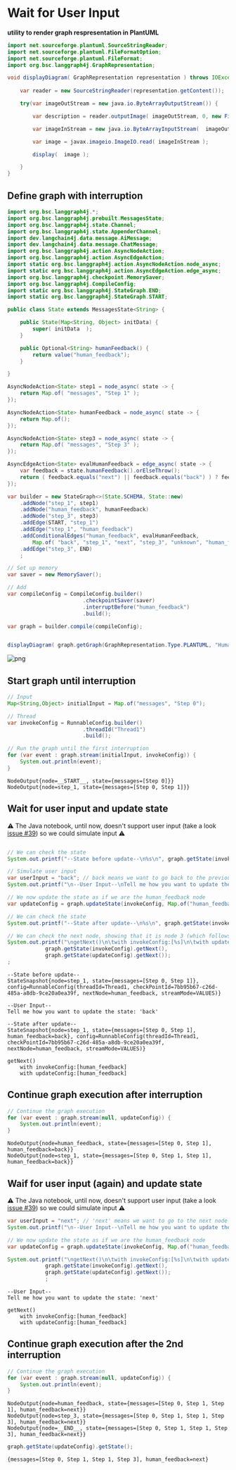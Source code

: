 # Wait for User Input


**utility to render graph respresentation in PlantUML**


```java
import net.sourceforge.plantuml.SourceStringReader;
import net.sourceforge.plantuml.FileFormatOption;
import net.sourceforge.plantuml.FileFormat;
import org.bsc.langgraph4j.GraphRepresentation;

void displayDiagram( GraphRepresentation representation ) throws IOException { 
    
    var reader = new SourceStringReader(representation.getContent());

    try(var imageOutStream = new java.io.ByteArrayOutputStream()) {

        var description = reader.outputImage( imageOutStream, 0, new FileFormatOption(FileFormat.PNG));

        var imageInStream = new java.io.ByteArrayInputStream(  imageOutStream.toByteArray() );

        var image = javax.imageio.ImageIO.read( imageInStream );

        display(  image );

    }
}

```

## Define graph with interruption


```java
import org.bsc.langgraph4j.*;
import org.bsc.langgraph4j.prebuilt.MessagesState;
import org.bsc.langgraph4j.state.Channel;
import org.bsc.langgraph4j.state.AppenderChannel;
import dev.langchain4j.data.message.AiMessage;
import dev.langchain4j.data.message.ChatMessage;
import org.bsc.langgraph4j.action.AsyncNodeAction;
import org.bsc.langgraph4j.action.AsyncEdgeAction;
import static org.bsc.langgraph4j.action.AsyncNodeAction.node_async;
import static org.bsc.langgraph4j.action.AsyncEdgeAction.edge_async;
import org.bsc.langgraph4j.checkpoint.MemorySaver;
import org.bsc.langgraph4j.CompileConfig;
import static org.bsc.langgraph4j.StateGraph.END;
import static org.bsc.langgraph4j.StateGraph.START;

public class State extends MessagesState<String> {

    public State(Map<String, Object> initData) {
        super( initData  );
    }

    public Optional<String> humanFeedback() {
        return value("human_feedback");
    }

}

AsyncNodeAction<State> step1 = node_async( state -> {
    return Map.of( "messages", "Step 1" );
});

AsyncNodeAction<State> humanFeedback = node_async( state -> {
    return Map.of();
});

AsyncNodeAction<State> step3 = node_async( state -> {
    return Map.of( "messages", "Step 3" );
});

AsyncEdgeAction<State> evalHumanFeedback = edge_async( state -> {
    var feedback = state.humanFeedback().orElseThrow();
    return ( feedback.equals("next") || feedback.equals("back") ) ? feedback : "unknown";
});

var builder = new StateGraph<>(State.SCHEMA, State::new)
    .addNode("step_1", step1)
    .addNode("human_feedback", humanFeedback)
    .addNode("step_3", step3)
    .addEdge(START, "step_1")
    .addEdge("step_1", "human_feedback")
    .addConditionalEdges("human_feedback", evalHumanFeedback, 
        Map.of( "back", "step_1", "next", "step_3", "unknown", "human_feedback" ))
    .addEdge("step_3", END)
    ;

// Set up memory
var saver = new MemorySaver();

// Add
var compileConfig = CompileConfig.builder()
                        .checkpointSaver(saver)
                        .interruptBefore("human_feedback")
                        .build();

var graph = builder.compile(compileConfig);


displayDiagram( graph.getGraph(GraphRepresentation.Type.PLANTUML, "Human in the Loop", false) );

```


    
![png](wait-user-input_files/wait-user-input_7_0.png)
    


## Start graph until interruption


```java
// Input
Map<String,Object> initialInput = Map.of("messages", "Step 0");

// Thread
var invokeConfig = RunnableConfig.builder()
                        .threadId("Thread1")
                        .build();

// Run the graph until the first interruption
for (var event : graph.stream(initialInput, invokeConfig)) {
    System.out.println(event);
}

```

    NodeOutput{node=__START__, state={messages=[Step 0]}}
    NodeOutput{node=step_1, state={messages=[Step 0, Step 1]}}


## Wait for user input and update state

⚠️ The Java notebook, until now, doesn't support user input (take a look [issue #39](https://github.com/padreati/rapaio-jupyter-kernel/issues/39)) so we could simulate input ⚠️


```java

// We can check the state
System.out.printf("--State before update--\n%s\n", graph.getState(invokeConfig));

// Simulate user input
var userInput = "back"; // back means we want to go back to the previous node
System.out.printf("\n--User Input--\nTell me how you want to update the state: '%s'\n\n", userInput);

// We now update the state as if we are the human_feedback node
var updateConfig = graph.updateState(invokeConfig, Map.of("human_feedback", userInput), null);

// We can check the state
System.out.printf("--State after update--\n%s\n", graph.getState(invokeConfig) );

// We can check the next node, showing that it is node 3 (which follows human_feedback)
System.out.printf("\ngetNext()\n\twith invokeConfig:[%s]\n\twith updateConfig:[%s]\n", 
            graph.getState(invokeConfig).getNext(),  
            graph.getState(updateConfig).getNext());
;
```

    --State before update--
    StateSnapshot{node=step_1, state={messages=[Step 0, Step 1]}, config=RunnableConfig(threadId=Thread1, checkPointId=7bb95b67-c26d-485a-a8db-9ce20a0ea39f, nextNode=human_feedback, streamMode=VALUES)}
    
    --User Input--
    Tell me how you want to update the state: 'back'
    
    --State after update--
    StateSnapshot{node=step_1, state={messages=[Step 0, Step 1], human_feedback=back}, config=RunnableConfig(threadId=Thread1, checkPointId=7bb95b67-c26d-485a-a8db-9ce20a0ea39f, nextNode=human_feedback, streamMode=VALUES)}
    
    getNext()
    	with invokeConfig:[human_feedback]
    	with updateConfig:[human_feedback]


## Continue graph execution after interruption


```java
// Continue the graph execution
for (var event : graph.stream(null, updateConfig)) {
    System.out.println(event);
}
```

    NodeOutput{node=human_feedback, state={messages=[Step 0, Step 1], human_feedback=back}}
    NodeOutput{node=step_1, state={messages=[Step 0, Step 1, Step 1], human_feedback=back}}


## Waif for user input (again) and update state

⚠️ The Java notebook, until now, doesn't support user input (take a look [issue #39](https://github.com/padreati/rapaio-jupyter-kernel/issues/39)) so we could simulate input ⚠️


```java
var userInput = "next"; // 'next' means we want to go to the next node
System.out.printf("\n--User Input--\nTell me how you want to update the state: '%s'\n", userInput);

// We now update the state as if we are the human_feedback node
var updateConfig = graph.updateState(invokeConfig, Map.of("human_feedback", userInput), null);

System.out.printf("\ngetNext()\n\twith invokeConfig:[%s]\n\twith updateConfig:[%s]\n", 
            graph.getState(invokeConfig).getNext(),  
            graph.getState(updateConfig).getNext());
            ;   

```

    
    --User Input--
    Tell me how you want to update the state: 'next'
    
    getNext()
    	with invokeConfig:[human_feedback]
    	with updateConfig:[human_feedback]


## Continue graph execution after the 2nd interruption


```java
// Continue the graph execution
for (var event : graph.stream(null, updateConfig)) {
    System.out.println(event);
}
```

    NodeOutput{node=human_feedback, state={messages=[Step 0, Step 1, Step 1], human_feedback=next}}
    NodeOutput{node=step_3, state={messages=[Step 0, Step 1, Step 1, Step 3], human_feedback=next}}
    NodeOutput{node=__END__, state={messages=[Step 0, Step 1, Step 1, Step 3], human_feedback=next}}



```java
graph.getState(updateConfig).getState();
```




    {messages=[Step 0, Step 1, Step 1, Step 3], human_feedback=next}


